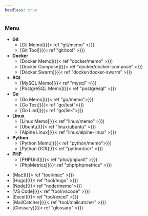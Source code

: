 ```yaml
---
headless: true
---
```


### Menu
* **Git**
  - [Git Memo]({{< ref "git/memo" >}})
  - [Git Tool]({{< ref "git/tool" >}})
* **Docker**
  - [Docker Memo]({{< ref "docker/memo" >}})
  - [Docker Compose]({{< ref "docker/docker-compose" >}})
  - [Docker Swarm]({{< ref "docker/docker-swarm" >}})
* **SQL**
  - [MySQL Memo]({{< ref "mysql" >}})
  - [PostgreSQL Memo]({{< ref "postgresql" >}})
* **Go**
  - [Go Memo]({{< ref "go/memo">}})
  - [Go Test]({{< ref "go/test">}})
  - [Go Lind]({{< ref "go/link">}})
* **Linux**
  - [Linux Memo]({{< ref "linux/memo" >}})
  - [Ubuntu]({{< ref "linux/ubuntu" >}})
  - [Alpine Linux]({{< ref "linux/alpine-linux" >}})
* **Python**
  - [Python Memo]({{< ref "python/memo">}})
  - [Python OCR]({{< ref "python/ocr" >}})
* **PHP**
  - [PHPUnit]({{< ref "php/phpunit" >}})
  - [PhpMetrics]({{< ref "php/phpmetrics" >}})
- [Mac]({{< ref "tool/mac" >}})
- [Hugo]({{< ref "tool/hugo" >}})
- [Node]({{< ref "node/memo">}})
- [VS Code]({{< ref "tool/vscode" >}})
- [Excel]({{< ref "tool/excel" >}})
- [MailCatcher]({{< ref "tool/mailcatcher" >}})
- [Glossary]({{< ref "glossary" >}})
